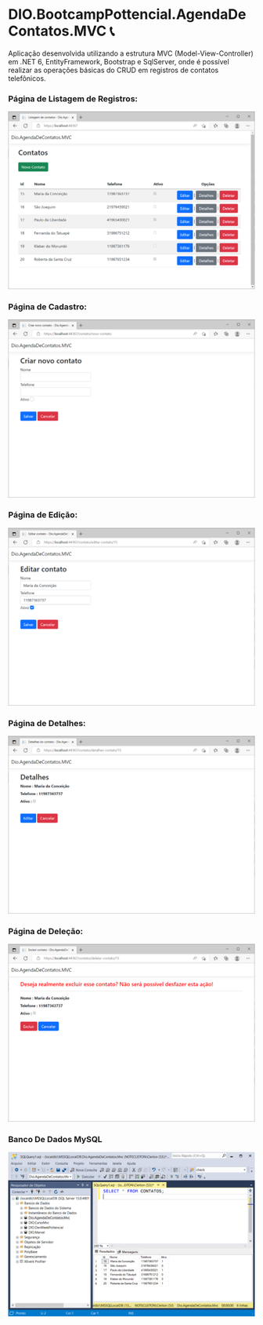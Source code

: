 ﻿# DIO.BootcampPottencial.AgendaDeContatos.MVC 📞

Aplicação desenvolvida utilizando a estrutura MVC (Model-View-Controller) em .NET 6, EntityFramework, Bootstrap e SqlServer, onde é possível realizar as operações básicas do CRUD em registros de contatos telefônicos.

### Página de Listagem de Registros: ###
![Listagem de Registros](Docs/imgs/00.ListagemDeContatos.png)

### Página de Cadastro: ###
![Criação](Docs/imgs/01.CriarNovoContato.png)

### Página de Edição: ###
![Edição](Docs/imgs/02.EditarContato.png)

### Página de Detalhes: ###
![Detalhes](Docs/imgs/03.DetalhesContato.png)

### Página de Deleção: ###
![Deleção](Docs/imgs/04.DeletarContato.png)

### Banco De Dados MySQL ###
![Banco De Dados](Docs/imgs/05.BancoDeDados.png)